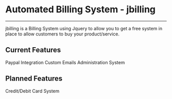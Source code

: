 <h1>Automated Billing System - jbilling</h1>

----------------

jbilling is a Billing System using Jquery to allow you to get a free system in place to allow customers to buy your product/service.

<h2>Current Features</h2>
Paypal Integration
Custom Emails
Administration System

<h2>Planned Features</h2>
Credit/Debit Card System
